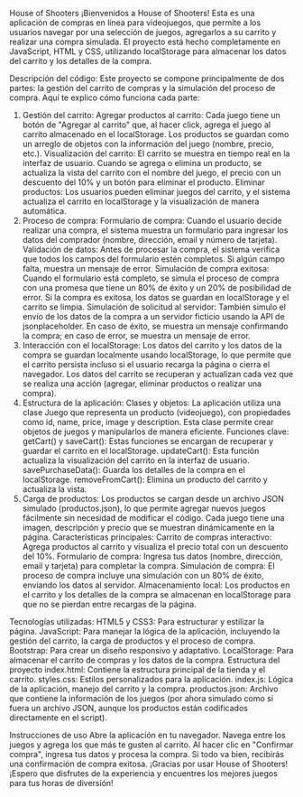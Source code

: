 House of Shooters
¡Bienvenidos a House of Shooters! Esta es una aplicación de compras en línea para videojuegos, que permite a los usuarios navegar por una selección de juegos, agregarlos a su carrito y realizar una compra simulada. El proyecto está hecho completamente en JavaScript, HTML y CSS, utilizando localStorage para almacenar los datos del carrito y los detalles de la compra.

Descripción del código:
Este proyecto se compone principalmente de dos partes: la gestión del carrito de compras y la simulación del proceso de compra. Aquí te explico cómo funciona cada parte:

1. Gestión del carrito:
Agregar productos al carrito: Cada juego tiene un botón de "Agregar al carrito" que, al hacer click, agrega el juego al carrito almacenado en el localStorage. Los productos se guardan como un arreglo de objetos con la información del juego (nombre, precio, etc.).
Visualización del carrito: El carrito se muestra en tiempo real en la interfaz de usuario. Cuando se agrega o elimina un producto, se actualiza la vista del carrito con el nombre del juego, el precio con un descuento del 10% y un botón para eliminar el producto.
Eliminar productos: Los usuarios pueden eliminar juegos del carrito, y el sistema actualiza el carrito en localStorage y la visualización de manera automática.
2. Proceso de compra:
Formulario de compra: Cuando el usuario decide realizar una compra, el sistema muestra un formulario para ingresar los datos del comprador (nombre, dirección, email y número de tarjeta).
Validación de datos: Antes de procesar la compra, el sistema verifica que todos los campos del formulario estén completos. Si algún campo falta, muestra un mensaje de error.
Simulación de compra exitosa: Cuando el formulario está completo, se simula el proceso de compra con una promesa que tiene un 80% de éxito y un 20% de posibilidad de error. Si la compra es exitosa, los datos se guardan en localStorage y el carrito se limpia.
Simulación de solicitud al servidor: También simulo el envío de los datos de la compra a un servidor ficticio usando la API de jsonplaceholder. En caso de éxito, se muestra un mensaje confirmando la compra; en caso de error, se muestra un mensaje de error.
3. Interacción con el localStorage:
Los datos del carrito y los datos de la compra se guardan localmente usando localStorage, lo que permite que el carrito persista incluso si el usuario recarga la página o cierra el navegador.
Los datos del carrito se recuperan y actualizan cada vez que se realiza una acción (agregar, eliminar productos o realizar una compra).
4. Estructura de la aplicación:
Clases y objetos: La aplicación utiliza una clase Juego que representa un producto (videojuego), con propiedades como id, name, price, image y description. Esta clase permite crear objetos de juegos y manipularlos de manera eficiente.
Funciones clave:
getCart() y saveCart(): Estas funciones se encargan de recuperar y guardar el carrito en el localStorage.
updateCart(): Esta función actualiza la visualización del carrito en la interfaz de usuario.
savePurchaseData(): Guarda los detalles de la compra en el localStorage.
removeFromCart(): Elimina un producto del carrito y actualiza la vista.
5. Carga de productos:
Los productos se cargan desde un archivo JSON simulado (productos.json), lo que permite agregar nuevos juegos fácilmente sin necesidad de modificar el código. Cada juego tiene una imagen, descripción y precio que se muestran dinámicamente en la página.
Características principales:
Carrito de compras interactivo: Agrega productos al carrito y visualiza el precio total con un descuento del 10%.
Formulario de compra: Ingresa tus datos (nombre, dirección, email y tarjeta) para completar la compra.
Simulación de compra: El proceso de compra incluye una simulación con un 80% de éxito, enviando los datos al servidor.
Almacenamiento local: Los productos en el carrito y los detalles de la compra se almacenan en localStorage para que no se pierdan entre recargas de la página.


Tecnologías utilizadas:
HTML5 y CSS3: Para estructurar y estilizar la página.
JavaScript: Para manejar la lógica de la aplicación, incluyendo la gestión del carrito, la carga de productos y el proceso de compra.
Bootstrap: Para crear un diseño responsivo y adaptativo.
LocalStorage: Para almacenar el carrito de compras y los datos de la compra.
Estructura del proyecto
index.html: Contiene la estructura principal de la tienda y el carrito.
styles.css: Estilos personalizados para la aplicación.
index.js: Lógica de la aplicación, manejo del carrito y la compra.
productos.json: Archivo que contiene la información de los juegos (por ahora simulado como si fuera un archivo JSON, aunque los productos están codificados directamente en el script).

Instrucciones de uso
Abre la aplicación en tu navegador.
Navega entre los juegos y agrega los que más te gusten al carrito.
Al hacer clic en "Confirmar compra", ingresa tus datos y procesa la compra.
Si todo va bien, recibirás una confirmación de compra exitosa.
¡Gracias por usar House of Shooters! ¡Espero que disfrutes de la experiencia y encuentres los mejores juegos para tus horas de diversión!
